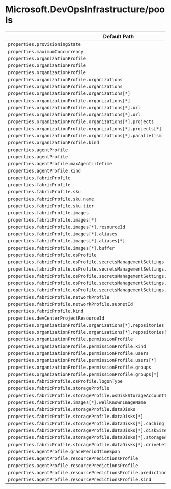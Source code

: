 # Microsoft.DevOpsInfrastructure/pools

| Default Path | Alias |
|---|---|
| `properties.provisioningState` | `Microsoft.DevOpsInfrastructure/pools/provisioningState` |
| `properties.maximumConcurrency` | `Microsoft.DevOpsInfrastructure/pools/maximumConcurrency` |
| `properties.organizationProfile` | `Microsoft.DevOpsInfrastructure/pools/organizationProfile.AzureDevOps` |
| `properties.organizationProfile` | `Microsoft.DevOpsInfrastructure/pools/organizationProfile` |
| `properties.organizationProfile` | `Microsoft.DevOpsInfrastructure/pools/organizationProfile.GitHub` |
| `properties.organizationProfile.organizations` | `Microsoft.DevOpsInfrastructure/pools/organizationProfile.AzureDevOps.organizations` |
| `properties.organizationProfile.organizations` | `Microsoft.DevOpsInfrastructure/pools/organizationProfile.GitHub.organizations` |
| `properties.organizationProfile.organizations[*]` | `Microsoft.DevOpsInfrastructure/pools/organizationProfile.AzureDevOps.organizations[*]` |
| `properties.organizationProfile.organizations[*]` | `Microsoft.DevOpsInfrastructure/pools/organizationProfile.GitHub.organizations[*]` |
| `properties.organizationProfile.organizations[*].url` | `Microsoft.DevOpsInfrastructure/pools/organizationProfile.AzureDevOps.organizations[*].url` |
| `properties.organizationProfile.organizations[*].url` | `Microsoft.DevOpsInfrastructure/pools/organizationProfile.GitHub.organizations[*].url` |
| `properties.organizationProfile.organizations[*].projects` | `Microsoft.DevOpsInfrastructure/pools/organizationProfile.AzureDevOps.organizations[*].projects` |
| `properties.organizationProfile.organizations[*].projects[*]` | `Microsoft.DevOpsInfrastructure/pools/organizationProfile.AzureDevOps.organizations[*].projects[*]` |
| `properties.organizationProfile.organizations[*].parallelism` | `Microsoft.DevOpsInfrastructure/pools/organizationProfile.AzureDevOps.organizations[*].parallelism` |
| `properties.organizationProfile.kind` | `Microsoft.DevOpsInfrastructure/pools/organizationProfile.kind` |
| `properties.agentProfile` | `Microsoft.DevOpsInfrastructure/pools/agentProfile.Stateful` |
| `properties.agentProfile` | `Microsoft.DevOpsInfrastructure/pools/agentProfile` |
| `properties.agentProfile.maxAgentLifetime` | `Microsoft.DevOpsInfrastructure/pools/agentProfile.Stateful.maxAgentLifetime` |
| `properties.agentProfile.kind` | `Microsoft.DevOpsInfrastructure/pools/agentProfile.kind` |
| `properties.fabricProfile` | `Microsoft.DevOpsInfrastructure/pools/fabricProfile.Vmss` |
| `properties.fabricProfile` | `Microsoft.DevOpsInfrastructure/pools/fabricProfile` |
| `properties.fabricProfile.sku` | `Microsoft.DevOpsInfrastructure/pools/fabricProfile.Vmss.sku` |
| `properties.fabricProfile.sku.name` | `Microsoft.DevOpsInfrastructure/pools/fabricProfile.Vmss.sku.name` |
| `properties.fabricProfile.sku.tier` | `Microsoft.DevOpsInfrastructure/pools/fabricProfile.Vmss.sku.tier` |
| `properties.fabricProfile.images` | `Microsoft.DevOpsInfrastructure/pools/fabricProfile.Vmss.images` |
| `properties.fabricProfile.images[*]` | `Microsoft.DevOpsInfrastructure/pools/fabricProfile.Vmss.images[*]` |
| `properties.fabricProfile.images[*].resourceId` | `Microsoft.DevOpsInfrastructure/pools/fabricProfile.Vmss.images[*].resourceId` |
| `properties.fabricProfile.images[*].aliases` | `Microsoft.DevOpsInfrastructure/pools/fabricProfile.Vmss.images[*].aliases` |
| `properties.fabricProfile.images[*].aliases[*]` | `Microsoft.DevOpsInfrastructure/pools/fabricProfile.Vmss.images[*].aliases[*]` |
| `properties.fabricProfile.images[*].buffer` | `Microsoft.DevOpsInfrastructure/pools/fabricProfile.Vmss.images[*].buffer` |
| `properties.fabricProfile.osProfile` | `Microsoft.DevOpsInfrastructure/pools/fabricProfile.Vmss.osProfile` |
| `properties.fabricProfile.osProfile.secretsManagementSettings` | `Microsoft.DevOpsInfrastructure/pools/fabricProfile.Vmss.osProfile.secretsManagementSettings` |
| `properties.fabricProfile.osProfile.secretsManagementSettings.certificateStoreLocation` | `Microsoft.DevOpsInfrastructure/pools/fabricProfile.Vmss.osProfile.secretsManagementSettings.certificateStoreLocation` |
| `properties.fabricProfile.osProfile.secretsManagementSettings.observedCertificates` | `Microsoft.DevOpsInfrastructure/pools/fabricProfile.Vmss.osProfile.secretsManagementSettings.observedCertificates` |
| `properties.fabricProfile.osProfile.secretsManagementSettings.observedCertificates[*]` | `Microsoft.DevOpsInfrastructure/pools/fabricProfile.Vmss.osProfile.secretsManagementSettings.observedCertificates[*]` |
| `properties.fabricProfile.osProfile.secretsManagementSettings.keyExportable` | `Microsoft.DevOpsInfrastructure/pools/fabricProfile.Vmss.osProfile.secretsManagementSettings.keyExportable` |
| `properties.fabricProfile.networkProfile` | `Microsoft.DevOpsInfrastructure/pools/fabricProfile.Vmss.networkProfile` |
| `properties.fabricProfile.networkProfile.subnetId` | `Microsoft.DevOpsInfrastructure/pools/fabricProfile.Vmss.networkProfile.subnetId` |
| `properties.fabricProfile.kind` | `Microsoft.DevOpsInfrastructure/pools/fabricProfile.kind` |
| `properties.devCenterProjectResourceId` | `Microsoft.DevOpsInfrastructure/pools/devCenterProjectResourceId` |
| `properties.organizationProfile.organizations[*].repositories` | `Microsoft.DevOpsInfrastructure/pools/organizationProfile.GitHub.organizations[*].repositories` |
| `properties.organizationProfile.organizations[*].repositories[*]` | `Microsoft.DevOpsInfrastructure/pools/organizationProfile.GitHub.organizations[*].repositories[*]` |
| `properties.organizationProfile.permissionProfile` | `Microsoft.DevOpsInfrastructure/pools/organizationProfile.AzureDevOps.permissionProfile` |
| `properties.organizationProfile.permissionProfile.kind` | `Microsoft.DevOpsInfrastructure/pools/organizationProfile.AzureDevOps.permissionProfile.kind` |
| `properties.organizationProfile.permissionProfile.users` | `Microsoft.DevOpsInfrastructure/pools/organizationProfile.AzureDevOps.permissionProfile.users` |
| `properties.organizationProfile.permissionProfile.users[*]` | `Microsoft.DevOpsInfrastructure/pools/organizationProfile.AzureDevOps.permissionProfile.users[*]` |
| `properties.organizationProfile.permissionProfile.groups` | `Microsoft.DevOpsInfrastructure/pools/organizationProfile.AzureDevOps.permissionProfile.groups` |
| `properties.organizationProfile.permissionProfile.groups[*]` | `Microsoft.DevOpsInfrastructure/pools/organizationProfile.AzureDevOps.permissionProfile.groups[*]` |
| `properties.fabricProfile.osProfile.logonType` | `Microsoft.DevOpsInfrastructure/pools/fabricProfile.Vmss.osProfile.logonType` |
| `properties.fabricProfile.storageProfile` | `Microsoft.DevOpsInfrastructure/pools/fabricProfile.Vmss.storageProfile` |
| `properties.fabricProfile.storageProfile.osDiskStorageAccountType` | `Microsoft.DevOpsInfrastructure/pools/fabricProfile.Vmss.storageProfile.osDiskStorageAccountType` |
| `properties.fabricProfile.images[*].wellKnownImageName` | `Microsoft.DevOpsInfrastructure/pools/fabricProfile.Vmss.images[*].wellKnownImageName` |
| `properties.fabricProfile.storageProfile.dataDisks` | `Microsoft.DevOpsInfrastructure/pools/fabricProfile.Vmss.storageProfile.dataDisks` |
| `properties.fabricProfile.storageProfile.dataDisks[*]` | `Microsoft.DevOpsInfrastructure/pools/fabricProfile.Vmss.storageProfile.dataDisks[*]` |
| `properties.fabricProfile.storageProfile.dataDisks[*].caching` | `Microsoft.DevOpsInfrastructure/pools/fabricProfile.Vmss.storageProfile.dataDisks[*].caching` |
| `properties.fabricProfile.storageProfile.dataDisks[*].diskSizeGiB` | `Microsoft.DevOpsInfrastructure/pools/fabricProfile.Vmss.storageProfile.dataDisks[*].diskSizeGiB` |
| `properties.fabricProfile.storageProfile.dataDisks[*].storageAccountType` | `Microsoft.DevOpsInfrastructure/pools/fabricProfile.Vmss.storageProfile.dataDisks[*].storageAccountType` |
| `properties.fabricProfile.storageProfile.dataDisks[*].driveLetter` | `Microsoft.DevOpsInfrastructure/pools/fabricProfile.Vmss.storageProfile.dataDisks[*].driveLetter` |
| `properties.agentProfile.gracePeriodTimeSpan` | `Microsoft.DevOpsInfrastructure/pools/agentProfile.Stateful.gracePeriodTimeSpan` |
| `properties.agentProfile.resourcePredictionsProfile` | `Microsoft.DevOpsInfrastructure/pools/agentProfile.resourcePredictionsProfile.Automatic` |
| `properties.agentProfile.resourcePredictionsProfile` | `Microsoft.DevOpsInfrastructure/pools/agentProfile.resourcePredictionsProfile` |
| `properties.agentProfile.resourcePredictionsProfile.predictionPreference` | `Microsoft.DevOpsInfrastructure/pools/agentProfile.resourcePredictionsProfile.Automatic.predictionPreference` |
| `properties.agentProfile.resourcePredictionsProfile.kind` | `Microsoft.DevOpsInfrastructure/pools/agentProfile.resourcePredictionsProfile.kind` |

